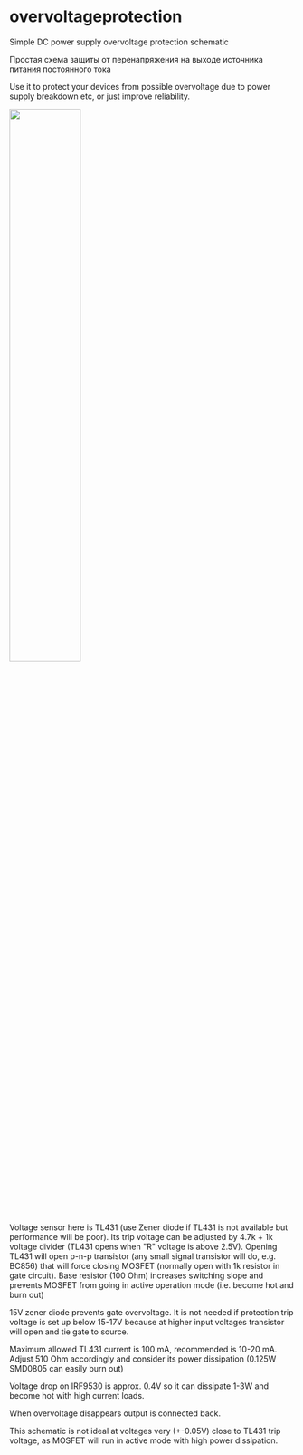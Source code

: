 # overvoltageprotection
Simple DC power supply overvoltage protection schematic<br>

Простая схема защиты от перенапряжения на выходе источника питания постоянного тока<br>

Use it to protect your devices from possible overvoltage due to power supply breakdown etc, or just improve reliability.<br>

<image src="https://github.com/dkorobkov/overvoltageprotection/blob/master/volt_prot.png" width="50%"><br>
 
Voltage sensor here is TL431 (use Zener diode if TL431 is not available but performance will be poor). Its trip voltage can be adjusted by 4.7k + 1k voltage divider (TL431 opens when "R" voltage is above 2.5V). Opening TL431 will open p-n-p transistor (any small signal transistor will do, e.g. BC856)  that will force closing MOSFET (normally open with 1k resistor in gate circuit). Base resistor (100 Ohm) increases switching slope and prevents MOSFET from going in active operation mode (i.e. become hot and burn out)

15V zener diode prevents gate overvoltage. It is not needed if protection trip voltage is set up below 15-17V because at higher input voltages transistor will open and tie gate to source.

Maximum allowed TL431 current is 100 mA, recommended is 10-20 mA. Adjust 510 Ohm accordingly and consider its power dissipation (0.125W SMD0805 can easily burn out)

Voltage drop on IRF9530 is approx. 0.4V so it can dissipate 1-3W and become hot with high current loads.

When overvoltage disappears output is connected back.

This schematic is not ideal at voltages very (+-0.05V) close to TL431 trip voltage, as MOSFET will run in active mode with high power dissipation.
